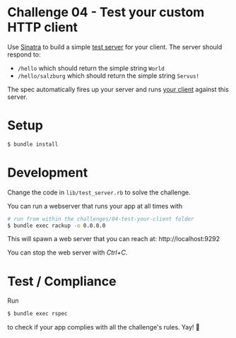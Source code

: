 # Challenge 04 - Test your custom HTTP client

Use [Sinatra](http://www.sinatrarb.com/) to build a simple [test server](lib/test_server.rb) for your client. The server should respond to:

* ``/hello`` which should return the simple string ``World``
* ``/hello/salzburg`` which should return the simple string ``Servus!``

The spec automatically fires up your server and runs [your client](../03-mini-http-server/lib/client.rb) against this server.

# Setup

```sh
$ bundle install
```

# Development

Change the code in ``lib/test_server.rb`` to solve the challenge.

You can run a webserver that runs your app at all times with

```sh
# run from within the challenges/04-test-your-client folder
$ bundle exec rackup -o 0.0.0.0
```

This will spawn a web server that you can reach at: http://localhost:9292

You can stop the web server with *Ctrl+C*.

# Test / Compliance

Run

```sh
$ bundle exec rspec
```

to check if your app complies with all the challenge's rules. Yay! :tada:
